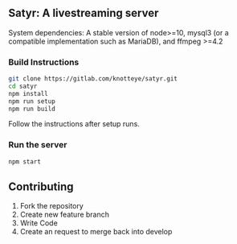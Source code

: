 ## Satyr: A livestreaming server

System dependencies: A stable version of node>=10, mysql3 (or a compatible implementation such as MariaDB), and ffmpeg >=4.2

### Build Instructions
```bash
git clone https://gitlab.com/knotteye/satyr.git
cd satyr
npm install
npm run setup
npm run build
```
Follow the instructions after setup runs.

### Run the server
```bash
npm start
```

## Contributing

1. Fork the repository
2. Create new feature branch
3. Write Code
4. Create an request to merge back into develop

